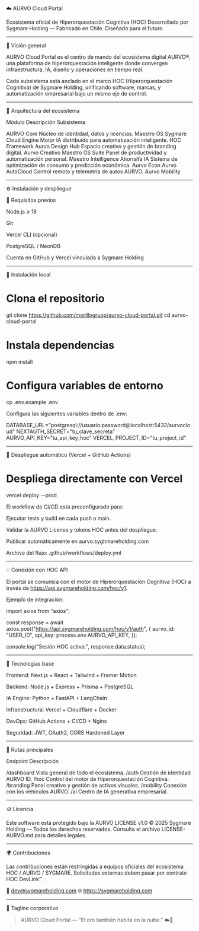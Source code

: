 ☁️ AURVO Cloud Portal

Ecosistema oficial de Hiperorquestación Cognitiva (HOC)
Desarrollado por Sygmare Holding — Fabricado en Chile. Diseñado para el futuro.




---

🚀 Visión general

AURVO Cloud Portal es el centro de mando del ecosistema digital AURVO®, una plataforma de hiperorquestación inteligente donde convergen infraestructura, IA, diseño y operaciones en tiempo real.

Cada subsistema está anclado en el marco HOC (Hiperorquestación Cognitiva) de Sygmare Holding, unificando software, marcas, y automatización empresarial bajo un mismo eje de control.


---

🧠 Arquitectura del ecosistema

Módulo	Descripción	Subsistema

AURVO Core	Núcleo de identidad, datos y licencias.	Maestro OS
Sygmare Cloud Engine	Motor IA distribuido para automatización inteligente.	HOC Framework
Aurvo Design Hub	Espacio creativo y gestión de branding digital.	Aurvo Creativo
Maestro OS Suite	Panel de productividad y automatización personal.	Maestro Intelligence
AhorraYa IA	Sistema de optimización de consumo y predicción económica.	Aurvo Econ
Aurvo AutoCloud	Control remoto y telemetría de autos AURVO.	Aurvo Mobility



---

⚙️ Instalación y despliegue

🔧 Requisitos previos

Node.js ≥ 18

Git

Vercel CLI (opcional)

PostgreSQL / NeonDB

Cuenta en GitHub y Vercel vinculada a Sygmare Holding



---

🧩 Instalación local

# Clona el repositorio
git clone https://github.com/morillogruop/aurvo-cloud-portal.git
cd aurvo-cloud-portal

# Instala dependencias
npm install

# Configura variables de entorno
cp .env.example .env

Configura las siguientes variables dentro de .env:

DATABASE_URL="postgresql://usuario:password@localhost:5432/aurvocloud"
NEXTAUTH_SECRET="tu_clave_secreta"
AURVO_API_KEY="tu_api_key_hoc"
VERCEL_PROJECT_ID="tu_project_id"


---

🚀 Despliegue automático (Vercel + GitHub Actions)

# Despliega directamente con Vercel
vercel deploy --prod

El workflow de CI/CD está preconfigurado para:

Ejecutar tests y build en cada push a main.

Validar la AURVO License y tokens HOC antes del despliegue.

Publicar automáticamente en aurvo.syghmareholding.com


Archivo del flujo: .github/workflows/deploy.yml


---

💡 Conexión con HOC API

El portal se comunica con el motor de Hiperorquestación Cognitiva (HOC) a través de https://api.sygmareholding.com/hoc/v1.

Ejemplo de integración:

import axios from "axios";

const response = await axios.post("https://api.sygmareholding.com/hoc/v1/auth", {
  aurvo_id: "USER_ID",
  api_key: process.env.AURVO_API_KEY,
});

console.log("Sesión HOC activa:", response.data.status);


---

🧠 Tecnologías base

Frontend: Next.js + React + Tailwind + Framer Motion

Backend: Node.js + Express + Prisma + PostgreSQL

IA Engine: Python + FastAPI + LangChain

Infraestructura: Vercel + Cloudflare + Docker

DevOps: GitHub Actions + CI/CD + Nginx

Seguridad: JWT, OAuth2, CORS Hardened Layer



---

🧭 Rutas principales

Endpoint	Descripción

/dashboard	Vista general de todo el ecosistema.
/auth	Gestión de identidad AURVO ID.
/hoc	Control del motor de Hiperorquestación Cognitiva.
/branding	Panel creativo y gestión de activos visuales.
/mobility	Conexión con los vehículos AURVO.
/ai	Centro de IA generativa empresarial.



---

🪙 Licencia

Este software está protegido bajo la AURVO LICENSE v1.0
© 2025 Sygmare Holding — Todos los derechos reservados.
Consulta el archivo LICENSE-AURVO.md para detalles legales.


---

🌍 Contribuciones

Las contribuciones están restringidas a equipos oficiales del ecosistema HOC / AURVO / SYGMARE.
Solicitudes externas deben pasar por contrato HOC DevLink™.

📧 dev@sygmareholding.com
🌐 https://sygmareholding.com


---

🏁 Tagline corporativo

> AURVO Cloud Portal — “El oro también habita en la nube.” ☁️💛


